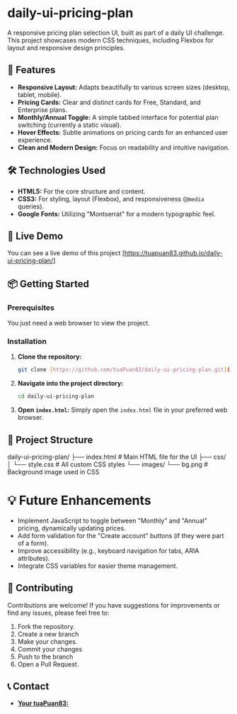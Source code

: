 # daily-ui-pricing-plan
A responsive pricing plan selection UI, built as part of a daily UI challenge. This project showcases modern CSS techniques, including Flexbox for layout and responsive design principles.

## 🚀 Features

* **Responsive Layout:** Adapts beautifully to various screen sizes (desktop, tablet, mobile).
* **Pricing Cards:** Clear and distinct cards for Free, Standard, and Enterprise plans.
* **Monthly/Annual Toggle:** A simple tabbed interface for potential plan switching (currently a static visual).
* **Hover Effects:** Subtle animations on pricing cards for an enhanced user experience.
* **Clean and Modern Design:** Focus on readability and intuitive navigation.

## 🛠️ Technologies Used

* **HTML5:** For the core structure and content.
* **CSS3:** For styling, layout (Flexbox), and responsiveness (`@media` queries).
* **Google Fonts:** Utilizing "Montserrat" for a modern typographic feel.

## 🍰 Live Demo

You can see a live demo of this project [https://tuapuan83.github.io/daily-ui-pricing-plan/]

## 📦 Getting Started

### Prerequisites

You just need a web browser to view the project.

### Installation

1.  **Clone the repository:**
    ```bash
    git clone [https://github.com/tuaPuan83/daily-ui-pricing-plan.git](https://github.com/tuaPuan83/daily-ui-pricing-plan.git)
    ```

2.  **Navigate into the project directory:**
    ```bash
    cd daily-ui-pricing-plan
    ```

3.  **Open `index.html`:**
    Simply open the `index.html` file in your preferred web browser.

## 📂 Project Structure

daily-ui-pricing-plan/
├── index.html        # Main HTML file for the UI
├── css/
│   └── style.css     # All custom CSS styles
└── images/
└── bg.png        # Background image used in CSS

# 💡 Future Enhancements

* Implement JavaScript to toggle between "Monthly" and "Annual" pricing, dynamically updating prices.
* Add form validation for the "Create account" buttons (if they were part of a form).
* Improve accessibility (e.g., keyboard navigation for tabs, ARIA attributes).
* Integrate CSS variables for easier theme management.

## 🤝 Contributing

Contributions are welcome! If you have suggestions for improvements or find any issues, please feel free to:

1.  Fork the repository.
2.  Create a new branch 
3.  Make your changes.
4.  Commit your changes 
5.  Push to the branch 
6.  Open a Pull Request.

## 📞 Contact

* **[Your tuaPuan83:](https://github.com/tuaPuan83)** 

